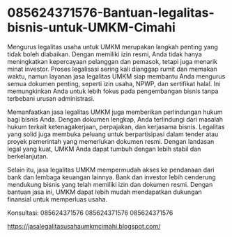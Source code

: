 # 085624371576-Bantuan-legalitas-bisnis-untuk-UMKM-Cimahi
Mengurus legalitas usaha untuk UMKM merupakan langkah penting yang tidak boleh diabaikan. Dengan memiliki izin resmi, Anda tidak hanya meningkatkan kepercayaan pelanggan dan pemasok, tetapi juga menarik minat investor.
 Proses legalisasi sering kali dianggap rumit dan memakan waktu, namun layanan jasa legalitas UMKM siap membantu Anda mengurus semua dokumen penting, seperti izin usaha, NPWP, dan sertifikat halal. Ini memungkinkan Anda untuk lebih fokus pada pengembangan bisnis tanpa terbebani urusan administrasi.

Memanfaatkan jasa legalitas UMKM juga memberikan perlindungan hukum bagi bisnis Anda. Dengan dokumen lengkap, Anda terlindungi dari masalah hukum terkait ketenagakerjaan, perpajakan, dan kerjasama bisnis. Legalitas yang solid juga membuka peluang untuk berpartisipasi dalam tender atau proyek pemerintah yang memerlukan dokumen resmi. Dengan landasan legal yang kuat, UMKM Anda dapat tumbuh dengan lebih stabil dan berkelanjutan.

Selain itu, jasa legalitas UMKM mempermudah akses ke pendanaan dari bank dan lembaga keuangan lainnya. Bank dan investor lebih cenderung mendukung bisnis yang telah memiliki izin dan dokumen resmi. Dengan bantuan jasa ini, UMKM dapat lebih mudah mendapatkan dukungan finansial untuk memperluas usaha.

Konsultasi:
085624371576
085624371576
085624371576

https://jasalegalitasusahaumkmcimahi.blogspot.com/
